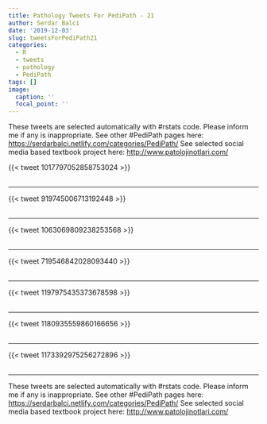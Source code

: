 ```yaml
---
title: Pathology Tweets For PediPath - 21
author: Serdar Balci
date: '2019-12-03'
slug: tweetsForPediPath21
categories:
  - R
  - tweets
  - pathology
  - PediPath
tags: []
image:
  caption: ''
  focal_point: ''
---
```



These tweets are selected automatically with #rstats code. Please inform me if any is inappropriate.
See other #PediPath pages here: https://serdarbalci.netlify.com/categories/PediPath/ 
See selected social media based textbook project here: http://www.patolojinotlari.com/

{{< tweet 1017797052858753024 >}}
<br>
<br>
<hr>
{{< tweet 919745006713192448 >}}
<br>
<br>
<hr>
{{< tweet 1063069809238253568 >}}
<br>
<br>
<hr>
{{< tweet 719546842028093440 >}}
<br>
<br>
<hr>
{{< tweet 1197975435373678598 >}}
<br>
<br>
<hr>
{{< tweet 1180935559860166656 >}}
<br>
<br>
<hr>
{{< tweet 1173392975256272896 >}}
<br>
<br>
<hr>


These tweets are selected automatically with #rstats code. Please inform me if any is inappropriate.
See other #PediPath pages here: https://serdarbalci.netlify.com/categories/PediPath/ 
See selected social media based textbook project here: http://www.patolojinotlari.com/
